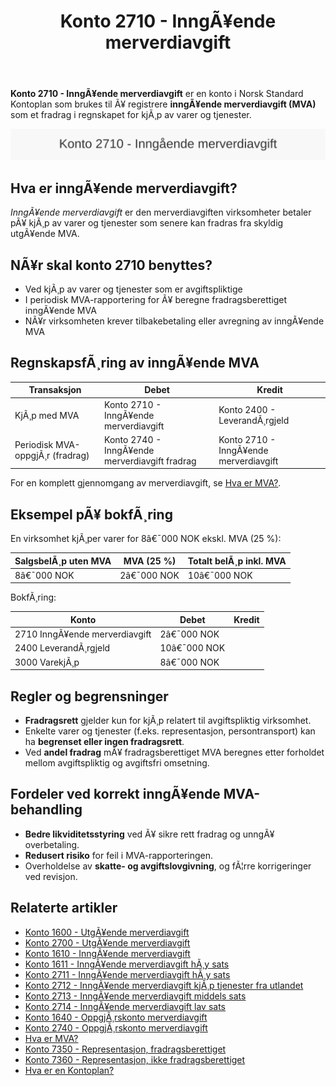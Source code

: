 ﻿---
title: "Konto 2710 - InngÃ¥ende merverdiavgift"
meta_title: "2710-inngaaende-merverdiavgift"
meta_description: '**Konto 2710 - InngÃ¥ende merverdiavgift** er en konto i Norsk Standard Kontoplan som brukes til Ã¥ registrere **inngÃ¥ende merverdiavgift (MVA)** som et fradra...'
slug: 2710-inngaaende-merverdiavgift
type: blog
layout: pages/single
---

**Konto 2710 - InngÃ¥ende merverdiavgift** er en konto i Norsk Standard Kontoplan som brukes til Ã¥ registrere **inngÃ¥ende merverdiavgift (MVA)** som et fradrag i regnskapet for kjÃ¸p av varer og tjenester.

![Illustrasjon av konto 2710 InngÃ¥ende merverdiavgift](2710-inngaaende-merverdiavgift-image.svg)

## Hva er inngÃ¥ende merverdiavgift?

*InngÃ¥ende merverdiavgift* er den merverdiavgiften virksomheter betaler pÃ¥ kjÃ¸p av varer og tjenester som senere kan fradras fra skyldig utgÃ¥ende MVA.

## NÃ¥r skal konto 2710 benyttes?

* Ved kjÃ¸p av varer og tjenester som er avgiftspliktige
* I periodisk MVA-rapportering for Ã¥ beregne fradragsberettiget inngÃ¥ende MVA
* NÃ¥r virksomheten krever tilbakebetaling eller avregning av inngÃ¥ende MVA

## RegnskapsfÃ¸ring av inngÃ¥ende MVA

| Transaksjon                               | Debet                                     | Kredit                                 |
|-------------------------------------------|-------------------------------------------|----------------------------------------|
| KjÃ¸p med MVA                              | Konto 2710 - InngÃ¥ende merverdiavgift     | Konto 2400 - LeverandÃ¸rgjeld           |
| Periodisk MVA-oppgjÃ¸r (fradrag)           | Konto 2740 - InngÃ¥ende merverdiavgift fradrag | Konto 2710 - InngÃ¥ende merverdiavgift |

For en komplett gjennomgang av merverdiavgift, se [Hva er MVA?](/blogs/regnskap/hva-er-moms-mva "Hva er MVA? MVA-regnskapsfÃ¸ring og merverdiavgift").

## Eksempel pÃ¥ bokfÃ¸ring

En virksomhet kjÃ¸per varer for 8â€¯000 NOK ekskl. MVA (25 %):

| SalgsbelÃ¸p uten MVA | MVA (25 %) | Totalt belÃ¸p inkl. MVA |
|---------------------|------------|-------------------------|
| 8â€¯000 NOK           | 2â€¯000 NOK  | 10â€¯000 NOK              |

BokfÃ¸ring:

| Konto                                | Debet      | Kredit     |
|--------------------------------------|------------|------------|
| 2710 InngÃ¥ende merverdiavgift        | 2â€¯000 NOK  |            |
| 2400 LeverandÃ¸rgjeld                 | 10â€¯000 NOK |            |
| 3000 VarekjÃ¸p                        | 8â€¯000 NOK  |            |

## Regler og begrensninger

* **Fradragsrett** gjelder kun for kjÃ¸p relatert til avgiftspliktig virksomhet.
* Enkelte varer og tjenester (f.eks. representasjon, persontransport) kan ha **begrenset eller ingen fradragsrett**.
* Ved **andel fradrag** mÃ¥ fradragsberettiget MVA beregnes etter forholdet mellom avgiftspliktig og avgiftsfri omsetning.

## Fordeler ved korrekt inngÃ¥ende MVA-behandling

* **Bedre likviditetsstyring** ved Ã¥ sikre rett fradrag og unngÃ¥ overbetaling.
* **Redusert risiko** for feil i MVA-rapporteringen.
* Overholdelse av **skatte- og avgiftslovgivning**, og fÃ¦rre korrigeringer ved revisjon.

## Relaterte artikler

* [Konto 1600 - UtgÃ¥ende merverdiavgift](/blogs/kontoplan/1600-utgaende-merverdiavgift "Konto 1600 - UtgÃ¥ende merverdiavgift")
* [Konto 2700 - UtgÃ¥ende merverdiavgift](/blogs/kontoplan/2700-utgaende-merverdiavgift "Konto 2700 - UtgÃ¥ende merverdiavgift")
* [Konto 1610 - InngÃ¥ende merverdiavgift](/blogs/kontoplan/1610-inngaaende-merverdiavgift "Konto 1610 - InngÃ¥ende merverdiavgift")
* [Konto 1611 - InngÃ¥ende merverdiavgift hÃ¸y sats](/blogs/kontoplan/1611-inngaaende-merverdiavgift-hoy-sats "Konto 1611 - InngÃ¥ende merverdiavgift hÃ¸y sats")
* [Konto 2711 - InngÃ¥ende merverdiavgift hÃ¸y sats](/blogs/kontoplan/2711-inngaaende-merverdiavgift-hoy-sats "Konto 2711 - InngÃ¥ende merverdiavgift hÃ¸y sats")
* [Konto 2712 - InngÃ¥ende merverdiavgift kjÃ¸p tjenester fra utlandet](/blogs/kontoplan/2712-inngaaende-merverdiavgift-kjop-tjen-fra-utlandet "Konto 2712 - InngÃ¥ende merverdiavgift kjÃ¸p tjenester fra utlandet")
* [Konto 2713 - InngÃ¥ende merverdiavgift middels sats](/blogs/kontoplan/2713-inngaaende-merverdiavgift-middels-sats "Konto 2713 - InngÃ¥ende merverdiavgift middels sats")
* [Konto 2714 - InngÃ¥ende merverdiavgift lav sats](/blogs/kontoplan/2714-inngaaende-merverdiavgift-lav-sats "Konto 2714 - InngÃ¥ende merverdiavgift lav sats")
* [Konto 1640 - OppgjÃ¸rskonto merverdiavgift](/blogs/kontoplan/1640-oppgjorskonto-merverdiavgift "Konto 1640 - OppgjÃ¸rskonto merverdiavgift")
* [Konto 2740 - OppgjÃ¸rskonto merverdiavgift](/blogs/kontoplan/2740-oppgjorskonto-merverdiavgift "Konto 2740 - OppgjÃ¸rskonto merverdiavgift")
* [Hva er MVA?](/blogs/regnskap/hva-er-moms-mva "Hva er MVA? MVA-regnskapsfÃ¸ring og merverdiavgift")
* [Konto 7350 - Representasjon, fradragsberettiget](/blogs/kontoplan/7350-representasjon-fradragsberettiget "Konto 7350 - Representasjon, fradragsberettiget")
* [Konto 7360 - Representasjon, ikke fradragsberettiget](/blogs/kontoplan/7360-representasjon-ikke-fradragsberettiget "Konto 7360 - Representasjon, ikke fradragsberettiget")
* [Hva er en Kontoplan?](/blogs/regnskap/hva-er-kontoplan "Hva er en Kontoplan? Komplett Guide til Kontoplaner i Norsk Regnskap")

